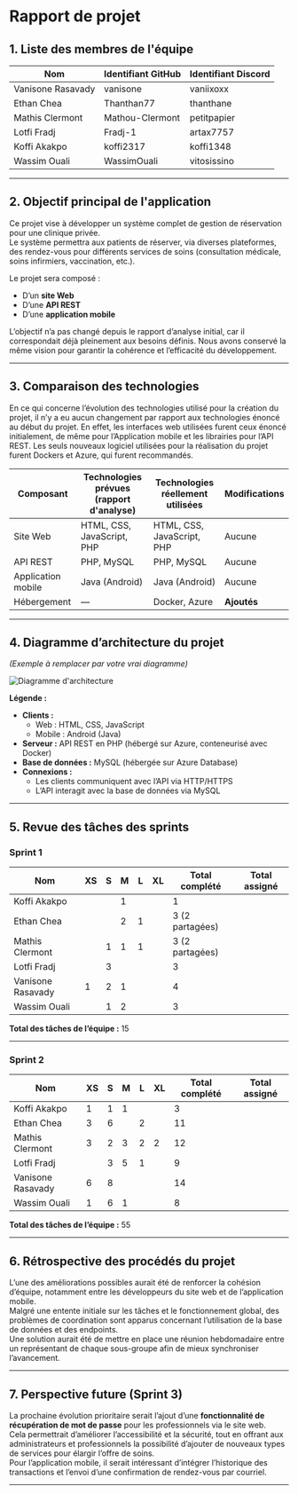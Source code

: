 # Rapport de projet

## 1. Liste des membres de l'équipe
| Nom                  | Identifiant GitHub  | Identifiant Discord |
|----------------------|---------------------|---------------------|
| Vanisone Rasavady    | vanisone            | vaniixoxx           |
| Ethan Chea           | Thanthan77          | thanthane           |
| Mathis Clermont      | Mathou-Clermont     | petitpapier         |
| Lotfi Fradj          | Fradj-1             | artax7757           |
| Koffi Akakpo         | koffi2317           | koffi1348           |
| Wassim Ouali         | WassimOuali         | vitosissino         |

---

## 2. Objectif principal de l'application
Ce projet vise à développer un système complet de gestion de réservation pour une clinique privée.  
Le système permettra aux patients de réserver, via diverses plateformes, des rendez-vous pour différents services de soins (consultation médicale, soins infirmiers, vaccination, etc.).

Le projet sera composé :
- D’un **site Web**
- D’une **API REST**
- D’une **application mobile**

L’objectif n’a pas changé depuis le rapport d’analyse initial, car il correspondait déjà pleinement aux besoins définis. Nous avons conservé la même vision pour garantir la cohérence et l’efficacité du développement.

---

## 3. Comparaison des technologies
En ce qui concerne l’évolution des technologies utilisé pour la création du projet, il n’y a eu aucun changement par rapport aux technologies énoncé au début du projet. En effet, les interfaces web utilisées furent ceux énoncé initialement, de même pour l’Application mobile et les librairies pour l’API REST. Les seuls nouveaux logiciel utilisées pour la réalisation du projet furent Dockers et Azure, qui furent recommandés. 

| Composant             | Technologies prévues (rapport d'analyse) | Technologies réellement utilisées | Modifications |
|-----------------------|-------------------------------------------|------------------------------------|---------------|
| Site Web              | HTML, CSS, JavaScript, PHP                | HTML, CSS, JavaScript, PHP         | Aucune        |
| API REST              | PHP, MySQL                                | PHP, MySQL                         | Aucune        |
| Application mobile    | Java (Android)                            | Java (Android)                     | Aucune        |
| Hébergement           | —                                         | Docker, Azure                      | **Ajoutés**   |

---

## 4. Diagramme d’architecture du projet
*(Exemple à remplacer par votre vrai diagramme)*

![Diagramme d'architecture](images/c23cf1e8-83bf-4d6b-9ebd-db78aeecceb3.png)

**Légende :**
- **Clients :**  
  - Web : HTML, CSS, JavaScript  
  - Mobile : Android (Java)
- **Serveur :** API REST en PHP (hébergé sur Azure, conteneurisé avec Docker)
- **Base de données :** MySQL (hébergée sur Azure Database)
- **Connexions :**  
  - Les clients communiquent avec l’API via HTTP/HTTPS  
  - L’API interagit avec la base de données via MySQL

---

## 5. Revue des tâches des sprints

### Sprint 1
| Nom                  | XS | S | M | L | XL | Total complété | Total assigné |
|----------------------|----|---|---|---|----|----------------|---------------|
| Koffi Akakpo         |    |   | 1 |   |    | 1              |               |
| Ethan Chea           |    |   | 2 | 1 |    | 3 (2 partagées)|               |
| Mathis Clermont      |    | 1 | 1 | 1 |    | 3 (2 partagées)|               |
| Lotfi Fradj          |    | 3 |   |   |    | 3              |               |
| Vanisone Rasavady    | 1  | 2 | 1 |   |    | 4              |               |
| Wassim Ouali         |    | 1 | 2 |   |    | 3              |               |

**Total des tâches de l’équipe :** 15  

---

### Sprint 2
| Nom                  | XS | S | M | L | XL | Total complété | Total assigné |
|----------------------|----|---|---|---|----|----------------|---------------|
| Koffi Akakpo         | 1  | 1 | 1 |   |    | 3              |               |
| Ethan Chea           | 3  | 6 |   | 2 |    | 11             |               |
| Mathis Clermont      | 3  | 2 | 3 | 2 | 2  | 12             |               |
| Lotfi Fradj          |    | 3 | 5 | 1 |    | 9              |               |
| Vanisone Rasavady    | 6  | 8 |   |   |    | 14             |               |
| Wassim Ouali         | 1  | 6 | 1 |   |    | 8              |               |

**Total des tâches de l’équipe :** 55   

---

## 6. Rétrospective des procédés du projet
L’une des améliorations possibles aurait été de renforcer la cohésion d’équipe, notamment entre les développeurs du site web et de l’application mobile.  
Malgré une entente initiale sur les tâches et le fonctionnement global, des problèmes de coordination sont apparus concernant l’utilisation de la base de données et des endpoints.  
Une solution aurait été de mettre en place une réunion hebdomadaire entre un représentant de chaque sous-groupe afin de mieux synchroniser l’avancement.

---

## 7. Perspective future (Sprint 3)
La prochaine évolution prioritaire serait l’ajout d’une **fonctionnalité de récupération de mot de passe** pour les professionnels via le site web.  
Cela permettrait d’améliorer l’accessibilité et la sécurité, tout en offrant aux administrateurs et professionnels la possibilité d’ajouter de nouveaux types de services pour élargir l’offre de soins.  
Pour l’application mobile, il serait intéressant d’intégrer l’historique des transactions et l’envoi d’une confirmation de rendez-vous par courriel.

---
